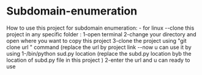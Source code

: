 # Subdomain-enumeration
How to use this project for subdomain enumeration: - for linux 
--clone this project in any specific folder :
      1-open terminal 
      2-change your directory and open where you want to copy this project
      3-clone the project using "git clone url " command  (replace the url by project link
--now u can use it by using 
      1-/bin/python sud.py location  (replace the subd.py location byb the location of subd.py file in this project )
      2-enter the url and u can ready to use 
      

